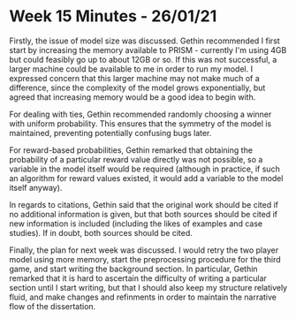 # Week 15 Minutes - 26/01/21

Firstly, the issue of model size was discussed. Gethin recommended I first start by increasing the memory available to PRISM - currently I'm using 4GB but could feasibly go up to about 12GB or so. If this was not successful, a larger machine could be available to me in order to run my model. I expressed concern that this larger machine may not make much of a difference, since the complexity of the model grows exponentially, but agreed that increasing memory would be a good idea to begin with.  

For dealing with ties, Gethin recommended randomly choosing a winner with uniform probability. This ensures that the symmetry of the model is maintained, preventing potentially confusing bugs later.

For reward-based probabilities, Gethin remarked that obtaining the probability of a particular reward value directly was not possible, so a variable in the model itself would be required (although in practice, if such an algorithm for reward values existed, it would add a variable to the model itself anyway).

In regards to citations, Gethin said that the original work should be cited if no additional information is given, but that both sources should be cited if new information is included (including the likes of examples and case studies). If in doubt, both sources should be cited.

Finally, the plan for next week was discussed. I would retry the two player model using more memory, start the preprocessing procedure for the third game, and start writing the background section. In particular, Gethin remarked that it is hard to ascertain the difficulty of writing a particular section until I start writing, but that I should also keep my structure relatively fluid, and make changes and refinments in order to maintain the narrative flow of the dissertation.

